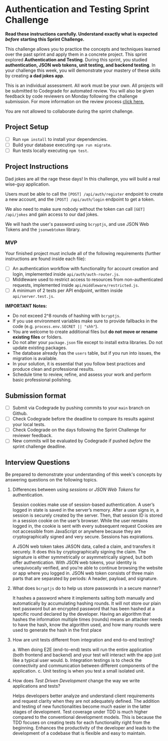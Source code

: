 # Authentication and Testing Sprint Challenge

**Read these instructions carefully. Understand exactly what is expected _before_ starting this Sprint Challenge.**

This challenge allows you to practice the concepts and techniques learned over the past sprint and apply them in a concrete project. This sprint explored **Authentication and Testing**. During this sprint, you studied **authentication, JSON web tokens, unit testing, and backend testing**. In your challenge this week, you will demonstrate your mastery of these skills by creating **a dad jokes app**.

This is an individual assessment. All work must be your own. All projects will be submitted to Codegrade for automated review. You will also be given feedback by code reviewers on Monday following the challenge submission. For more information on the review process [click here.](https://www.notion.so/bloomtech/How-to-View-Feedback-in-CodeGrade-c5147cee220c4044a25de28bcb6bb54a)

You are not allowed to collaborate during the sprint challenge.

## Project Setup

- [ ] Run `npm install` to install your dependencies.
- [ ] Build your database executing `npm run migrate`.
- [ ] Run tests locally executing `npm test`.

## Project Instructions

Dad jokes are all the rage these days! In this challenge, you will build a real wise-guy application.

Users must be able to call the `[POST] /api/auth/register` endpoint to create a new account, and the `[POST] /api/auth/login` endpoint to get a token.

We also need to make sure nobody without the token can call `[GET] /api/jokes` and gain access to our dad jokes.

We will hash the user's password using `bcryptjs`, and use JSON Web Tokens and the `jsonwebtoken` library.

### MVP

Your finished project must include all of the following requirements (further instructions are found inside each file):

- [ ] An authentication workflow with functionality for account creation and login, implemented inside `api/auth/auth-router.js`.
- [ ] Middleware used to restrict access to resources from non-authenticated requests, implemented inside `api/middleware/restricted.js`.
- [ ] A minimum of 2 tests per API endpoint, written inside `api/server.test.js`.

**IMPORTANT Notes:**

- Do not exceed 2^8 rounds of hashing with `bcryptjs`.
- If you use environment variables make sure to provide fallbacks in the code (e.g. `process.env.SECRET || "shh"`).
- You are welcome to create additional files but **do not move or rename existing files** or folders.
- Do not alter your `package.json` file except to install extra libraries. Do not update existing packages.
- The database already has the `users` table, but if you run into issues, the migration is available.
- In your solution, it is essential that you follow best practices and produce clean and professional results.
- Schedule time to review, refine, and assess your work and perform basic professional polishing.

## Submission format

- [ ] Submit via Codegrade by pushing commits to your `main` branch on Github.
- [ ] Check Codegrade before the deadline to compare its results against your local tests.
- [ ] Check Codegrade on the days following the Sprint Challenge for reviewer feedback.
- [ ] New commits will be evaluated by Codegrade if pushed _before_ the sprint challenge deadline.

## Interview Questions

Be prepared to demonstrate your understanding of this week's concepts by answering questions on the following topics.

1. Differences between using _sessions_ or _JSON Web Tokens_ for authentication.

   Session cookies make use of session-based authentication. A user’s logged in state is saved in the server’s memory.
   After a user signs in, a session is securely created by the server. Then, that session ID is stored in a session
   cookie on the user’s browser. While the user remains logged in, the cookie is sent with every subsequent request
   Cookies are not accessible from JavaScript or anywhere because they are cryptographically signed and very secure.
   Sessions has expirations.

   A JSON web token takes JASON data, called a claim, and transfers it securely. It does this by cryptographically
   signing the claim. The signature is either symmetrically or asymmetrically signed, but both offer authentication.
   With JSON web tokens, your identity is unequivocally verified, and you’re able to continue browsing the website or
   app where you logged in. JSON web token consists of three main parts that are separated by periods: A header,
   payload, and signature.

2. What does `bcryptjs` do to help us store passwords in a secure manner?

   It hashes a password where it implements salting both manually and automatically by accumulating hashing rounds.
   It will not store our plain text password but an encrypted password that has been hashed at a specific round
   declared by the developer. Having an algorithm that hashes the information multiple times (rounds) means an attacker
   needs to have the hash, know the algorithm used, and how many rounds were used to generate the hash 
   in the first place

3. How are unit tests different from integration and end-to-end testing?

   a. When doing E2E (end-to-end) tests will run the entire application (both frontend and backend)
      and your test will interact with the app just like a typical user would.
   b. Integration testings is to check the connectivity and communication between different components
      of the application.
   c. Unit testing is when you test a small isolated unit.

4. How does _Test Driven Development_ change the way we write applications and tests?
  
    Helps developers better analyze and understand client requirements and request clarity when they are not
    adequately defined. The addition and testing of new functionalities become much easier in the latter stages
    of development. Test coverage under TDD is much higher compared to the conventional development models. 
    This is because the TDD focuses on creating tests for each functionality right from the beginning. 
    Enhances the productivity of the developer and leads to the development of a codebase that is flexible
    and easy to maintain.
   
   


